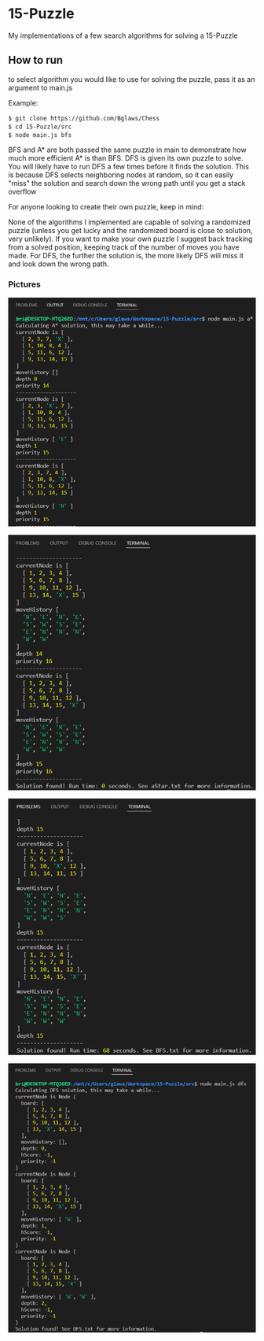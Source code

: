 # 15-Puzzle
My implementations of a few search algorithms for solving a 15-Puzzle

## How to run
to select algorithm you would like to use for solving the puzzle, pass it as an argument to main.js

Example:
```sh
$ git clone https://github.com/Bglaws/Chess
$ cd 15-Puzzle/src
$ node main.js bfs
```
BFS and A* are both passed the same puzzle in main to demonstrate how much more efficient A* is than BFS.
DFS is given its own puzzle to solve. You will likely have to run DFS a few times before it finds the solution.
This is because DFS selects neighboring nodes at random, so it can easily "miss" the solution and search down the wrong path until you get a stack overflow

For anyone looking to create their own puzzle, keep in mind:

None of the algorithms I implemented are capable of solving a randomized puzzle (unless you get lucky and the randomized board is close to solution, very unlikely).
If you want to make your own puzzle I suggest back tracking from a solved position, keeping track of the number of moves you have made.
For DFS, the further the solution is, the more likely DFS will miss it and look down the wrong path. 

### Pictures
![Overview](img/aStarCommand.png)

![Overview](img/aStarResult.png)

![Overview](img/bfsResult.png)

![Overview](img/dfsResult.png)
